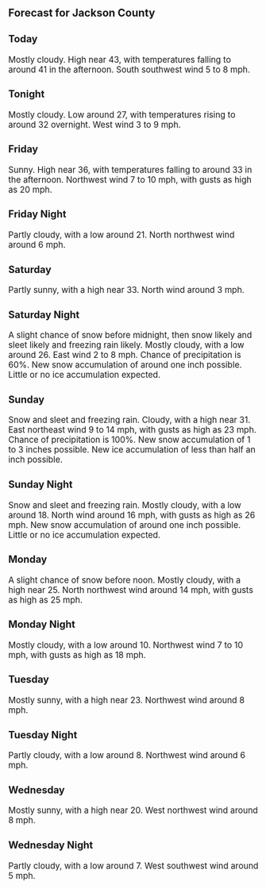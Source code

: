 <div>
   <h2>Forecast for Jackson County</h2>
   <p>
      <div style="font-size:120%">
         <h3>Today</h3>Mostly cloudy. High near 43, with temperatures falling to around 41 in the afternoon. South southwest wind 5 to 8 mph.<br></div>
   </p>
   <p>
      <div style="font-size:120%">
         <h3>Tonight</h3>Mostly cloudy. Low around 27, with temperatures rising to around 32 overnight. West wind 3 to 9 mph.<br></div>
   </p>
   <p>
      <div style="font-size:120%">
         <h3>Friday</h3>Sunny. High near 36, with temperatures falling to around 33 in the afternoon. Northwest wind 7 to 10 mph, with gusts as high
         as 20 mph.<br></div>
   </p>
   <p>
      <div style="font-size:120%">
         <h3>Friday Night</h3>Partly cloudy, with a low around 21. North northwest wind around 6 mph.<br></div>
   </p>
   <p>
      <div style="font-size:120%">
         <h3>Saturday</h3>Partly sunny, with a high near 33. North wind around 3 mph.<br></div>
   </p>
   <p>
      <div style="font-size:120%">
         <h3>Saturday Night</h3>A slight chance of snow before midnight, then snow likely and sleet likely and freezing rain likely. Mostly cloudy, with a
         low around 26. East wind 2 to 8 mph. Chance of precipitation is 60%. New snow accumulation of around one inch possible. Little
         or no ice accumulation expected.<br></div>
   </p>
   <p>
      <div style="font-size:120%">
         <h3>Sunday</h3>Snow and sleet and freezing rain. Cloudy, with a high near 31. East northeast wind 9 to 14 mph, with gusts as high as 23 mph.
         Chance of precipitation is 100%. New snow accumulation of 1 to 3 inches possible. New ice accumulation of less than half an
         inch possible.<br></div>
   </p>
   <p>
      <div style="font-size:120%">
         <h3>Sunday Night</h3>Snow and sleet and freezing rain. Mostly cloudy, with a low around 18. North wind around 16 mph, with gusts as high as 26
         mph. New snow accumulation of around one inch possible. Little or no ice accumulation expected.<br></div>
   </p>
   <p>
      <div style="font-size:120%">
         <h3>Monday</h3>A slight chance of snow before noon. Mostly cloudy, with a high near 25. North northwest wind around 14 mph, with gusts as
         high as 25 mph.<br></div>
   </p>
   <p>
      <div style="font-size:120%">
         <h3>Monday Night</h3>Mostly cloudy, with a low around 10. Northwest wind 7 to 10 mph, with gusts as high as 18 mph.<br></div>
   </p>
   <p>
      <div style="font-size:120%">
         <h3>Tuesday</h3>Mostly sunny, with a high near 23. Northwest wind around 8 mph.<br></div>
   </p>
   <p>
      <div style="font-size:120%">
         <h3>Tuesday Night</h3>Partly cloudy, with a low around 8. Northwest wind around 6 mph.<br></div>
   </p>
   <p>
      <div style="font-size:120%">
         <h3>Wednesday</h3>Mostly sunny, with a high near 20. West northwest wind around 8 mph.<br></div>
   </p>
   <p>
      <div style="font-size:120%">
         <h3>Wednesday Night</h3>Partly cloudy, with a low around 7. West southwest wind around 5 mph.<br></div>
   </p>
</div>